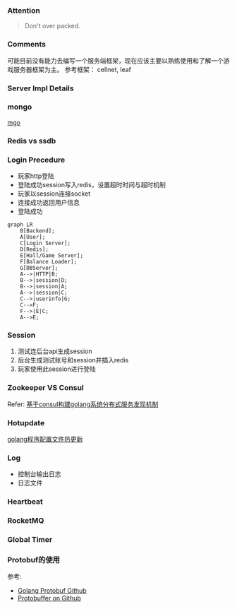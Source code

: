 ### Attention
> Don't over packed.

### Comments
可能目前没有能力去编写一个服务端框架，现在应该主要以熟练使用和了解一个游戏服务器框架为主。
参考框架： cellnet, leaf

### Server Impl Details

###  mongo

[mgo](<https://cloud.tencent.com/developer/article/1381764>)

### Redis vs ssdb

### Login Precedure

* 玩家http登陆
* 登陆成功session写入redis，设置超时时间与超时机制
* 玩家以session连接socket
* 连接成功返回用户信息
* 登陆成功

```mermaid
graph LR
	B[Backend];
	A[User];
	C[Login Server];
	D[Redis];
	E[Hall/Game Server];
	F[Balance Loader];
	G[DBServer];
	A-->|HTTP|B;
	B-->|session|D;
	B-->|session|A;
	A-->|session|C;
	C-->|userinfo|G;
	C-->F;
	F-->|E|C;
	A-->E;
```

### Session

1. 测试连后台api生成session
2. 后台生成测试账号和session并插入redis
3. 玩家使用此session进行登陆

### Zookeeper VS Consul
Refer:
[基于consul构建golang系统分布式服务发现机制](http://www.bugclosed.com/post/5)

### Hotupdate

[golang程序配置文件热更新](http://www.bugclosed.com/post/4)

### Log

* 控制台输出日志
* 日志文件

### Heartbeat



### RocketMQ



### Global Timer

### Protobuf的使用

参考:
* [Golang Protobuf Github](https://github.com/golang/protobuf)
* [Protobuffer on Github](
https://github.com/protocolbuffers/protobuf)
